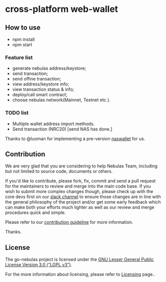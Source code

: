 
# cross-platform web-wallet

## How to use

- npm install
- npm start


### Feature list

- generate nebulas address/keystore;
- send transaction;
- send offine transaction;
- view address/keystore info;
- view transaction status & info;
- deploy/call smart contract;
- choose nebulas network(Mainnet, Testnet etc.).

### TODO list
- Multiple wallet address import methods.
- Send transaction (NRC20) [send NAS has done.]


Thanks to @luoman for implementing a pre-version [naswallet](https://github.com/nebulasio/explorer/tree/master/nasWallet) for us.

## Contribution

We are very glad that you are considering to help Nebulas Team, including but not limited to source code, documents or others.

If you'd like to contribute, please fork, fix, commit and send a pull request for the maintainers to review and merge into the main code base. If you wish to submit more complex changes though, please check up with the core devs first on our [slack channel](http://nebulasio.herokuapp.com) to ensure those changes are in line with the general philosophy of the project and/or get some early feedback which can make both your efforts much lighter as well as our review and merge procedures quick and simple.

Please refer to our [contribution guideline](https://github.com/nebulasio/wiki/blob/master/contribute.md) for more information.

Thanks.

## License

The go-nebulas project is licensed under the [GNU Lesser General Public License Version 3.0 (“LGPL v3”)](https://www.gnu.org/licenses/lgpl-3.0.en.html).

For the more information about licensing, please refer to [Licensing](https://github.com/nebulasio/wiki/blob/master/licensing.md) page..

